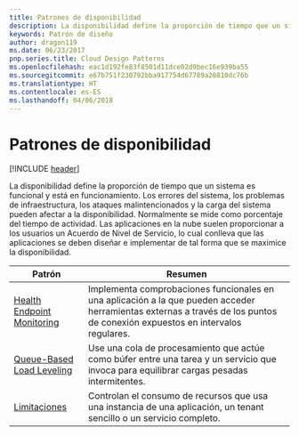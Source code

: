 ```yaml
---
title: Patrones de disponibilidad
description: La disponibilidad define la proporción de tiempo que un sistema es funcional y está en funcionamiento. Los errores del sistema, los problemas de infraestructura, los ataques malintencionados y la carga del sistema pueden afectar a la disponibilidad. Normalmente se mide como porcentaje del tiempo de actividad. Las aplicaciones en la nube suelen proporcionar a los usuarios un Acuerdo de Nivel de Servicio, lo cual conlleva que las aplicaciones se deben diseñar e implementar de tal forma que se maximice la disponibilidad.
keywords: Patrón de diseño
author: dragon119
ms.date: 06/23/2017
pnp.series.title: Cloud Design Patterns
ms.openlocfilehash: eac1d192fe83f8501d11dce02d9bec16e939ba55
ms.sourcegitcommit: e67b751f230792bba917754d67789a20810dc76b
ms.translationtype: HT
ms.contentlocale: es-ES
ms.lasthandoff: 04/06/2018
---
```

# <a name="availability-patterns"></a>Patrones de disponibilidad

[!INCLUDE [header](../../_includes/header.md)]

La disponibilidad define la proporción de tiempo que un sistema es funcional y está en funcionamiento. Los errores del sistema, los problemas de infraestructura, los ataques malintencionados y la carga del sistema pueden afectar a la disponibilidad. Normalmente se mide como porcentaje del tiempo de actividad. Las aplicaciones en la nube suelen proporcionar a los usuarios un Acuerdo de Nivel de Servicio, lo cual conlleva que las aplicaciones se deben diseñar e implementar de tal forma que se maximice la disponibilidad.


|                            Patrón                             |                                                           Resumen                                                            |
|----------------------------------------------------------------|------------------------------------------------------------------------------------------------------------------------------|
| [Health Endpoint Monitoring](../health-endpoint-monitoring.md) | Implementa comprobaciones funcionales en una aplicación a la que pueden acceder herramientas externas a través de los puntos de conexión expuestos en intervalos regulares. |
|  [Queue-Based Load Leveling](../queue-based-load-leveling.md)  | Use una cola de procesamiento que actúe como búfer entre una tarea y un servicio que invoca para equilibrar cargas pesadas intermitentes.  |
|                 [Limitaciones](../throttling.md)                 |   Controlan el consumo de recursos que usa una instancia de una aplicación, un tenant sencillo o un servicio completo.    |

